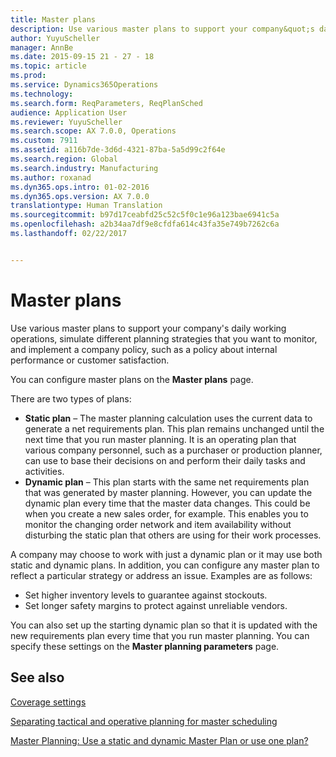 ```yaml
---
title: Master plans
description: Use various master plans to support your company&quot;s daily working operations, simulate different planning strategies that you want to monitor, and implement a company policy, such as a policy about internal performance or customer satisfaction.
author: YuyuScheller
manager: AnnBe
ms.date: 2015-09-15 21 - 27 - 18
ms.topic: article
ms.prod: 
ms.service: Dynamics365Operations
ms.technology: 
ms.search.form: ReqParameters, ReqPlanSched
audience: Application User
ms.reviewer: YuyuScheller
ms.search.scope: AX 7.0.0, Operations
ms.custom: 7911
ms.assetid: a116b7de-3d6d-4321-87ba-5a5d99c2f64e
ms.search.region: Global
ms.search.industry: Manufacturing
ms.author: roxanad
ms.dyn365.ops.intro: 01-02-2016
ms.dyn365.ops.version: AX 7.0.0
translationtype: Human Translation
ms.sourcegitcommit: b97d17ceabfd25c52c5f0c1e96a123bae6941c5a
ms.openlocfilehash: a2b34aa7df9e8cfdfa614c43fa35e749b7262c6a
ms.lasthandoff: 02/22/2017


---
```


# <a name="master-plans"></a>Master plans

Use various master plans to support your company's daily working operations, simulate different planning strategies that you want to monitor, and implement a company policy, such as a policy about internal performance or customer satisfaction. 

You can configure master plans on the **Master plans** page.

There are two types of plans:
-   **Static plan** – The master planning calculation uses the current data to generate a net requirements plan. This plan remains unchanged until the next time that you run master planning. It is an operating plan that various company personnel, such as a purchaser or production planner, can use to base their decisions on and perform their daily tasks and activities.
-   **Dynamic plan** – This plan starts with the same net requirements plan that was generated by master planning. However, you can update the dynamic plan every time that the master data changes. This could be when you create a new sales order, for example. This enables you to monitor the changing order network and item availability without disturbing the static plan that others are using for their work processes.

A company may choose to work with just a dynamic plan or it may use both static and dynamic plans. In addition, you can configure any master plan to reflect a particular strategy or address an issue. Examples are as follows:
-   Set higher inventory levels to guarantee against stockouts.
-   Set longer safety margins to protect against unreliable vendors.

You can also set up the starting dynamic plan so that it is updated with the new requirements plan every time that you run master planning. You can specify these settings on the **Master planning parameters** page.



<a name="see-also"></a>See also
--------

[Coverage settings](coverage-settings.md)

[Separating tactical and operative planning for master scheduling](http://blogs.msdn.com/b/axmfg/archive/2012/10/12/separating-tactical-and-operative-planning-for-master-scheduling.aspx)

[Master Planning: Use a static and dynamic Master Plan or use one plan?](https://community.dynamics.com/ax/b/msdynaxlessonslearned/archive/2014/01/16/master-planning-use-a-static-and-dynamic-master-plan-or-use-one-plan)


